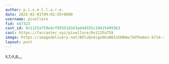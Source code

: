 ```yaml
---
author: p.i.x.e.l.l.a.r.e.
date: 2025-02-01T09:01:55+0000
username: pixellare
fid: 447323
cast_id: 0x1125a759edcf955518163add4555c19415499363
cast: https://farcaster.xyz/pixellare/0x1125a759
image: https://imagedelivery.net/BXluQx4ige9GuW0Ia56BHw/5df6a6e1-b714-4e9d-e815-709390122400/original
layout: post
---
```


s,t,o,p,,,

<img src='https://imagedelivery.net/BXluQx4ige9GuW0Ia56BHw/5df6a6e1-b714-4e9d-e815-709390122400/original' alt='' referrerpolicy='no-referrer'/>
